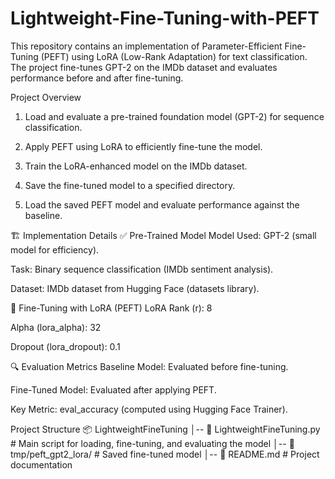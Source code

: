 # Lightweight-Fine-Tuning-with-PEFT
This repository contains an implementation of Parameter-Efficient Fine-Tuning (PEFT) using LoRA (Low-Rank Adaptation) for text classification. The project fine-tunes GPT-2 on the IMDb dataset and evaluates performance before and after fine-tuning.

Project Overview
1. Load and evaluate a pre-trained foundation model (GPT-2) for sequence classification.

2. Apply PEFT using LoRA to efficiently fine-tune the model.

3. Train the LoRA-enhanced model on the IMDb dataset.

4. Save the fine-tuned model to a specified directory.

5. Load the saved PEFT model and evaluate performance against the baseline.

🏗️ Implementation Details
✅ Pre-Trained Model
Model Used: GPT-2 (small model for efficiency).

Task: Binary sequence classification (IMDb sentiment analysis).

Dataset: IMDb dataset from Hugging Face (datasets library).

🔧 Fine-Tuning with LoRA (PEFT)
LoRA Rank (r): 8

Alpha (lora_alpha): 32

Dropout (lora_dropout): 0.1

🔍 Evaluation Metrics
Baseline Model: Evaluated before fine-tuning.

Fine-Tuned Model: Evaluated after applying PEFT.

Key Metric: eval_accuracy (computed using Hugging Face Trainer).

 Project Structure
📦 LightweightFineTuning
│-- 📄 LightweightFineTuning.py  # Main script for loading, fine-tuning, and evaluating the model
│-- 📂 tmp/peft_gpt2_lora/       # Saved fine-tuned model 
│-- 📜 README.md                 # Project documentation
